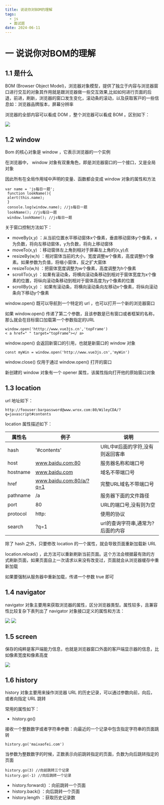 ```yaml
---
title: 说说你对BOM的理解
tags:
  - js
  - 面试题
date: 2024-06-11
---
```


# 一 说说你对BOM的理解

## 1.1 是什么

BOM (Browser Object Model)，浏览器对象模型，提供了独⽴于内容与浏览器窗⼝进⾏交互的对象其作⽤就是跟浏览器做⼀些交互效果,⽐如如何进⾏⻚⾯的后退，前进，刷新，浏览器的窗⼝发⽣变化，滚动条的滚动，以及获取客⼾的⼀些信息如：浏览器品牌版本，屏幕分辨率

浏览器的全部内容可以看成 DOM ，整个浏览器可以看成 BOM 。区别如下：

![](https://f.pz.al/pzal/2024/06/11/b22994e43801e.png)

## 1.2 window

Bom 的核⼼对象是 window ，它表⽰浏览器的⼀个实例

在浏览器中， window 对象有双重⻆⾊，即是浏览器窗⼝的⼀个接⼝，⼜是全局对象

因此所有在全局作⽤域中声明的变量、函数都会变成 window 对象的属性和⽅法

```JS
var name = 'js每⽇⼀题';
 function lookName(){
 alert(this.name);
 }
 console.log(window.name); //js每⽇⼀题
 lookName(); //js每⽇⼀题
 window.lookName(); //js每⽇⼀题
```

关于窗⼝控制⽅法如下：
- moveBy(x,y) ：从当前位置⽔平移动窗体x个像素，垂直移动窗体y个像素，x为负数，将向左移动窗体，y为负数，将向上移动窗体
- moveTo(x,y) ：移动窗体左上⻆到相对于屏幕左上⻆的(x,y)点
- resizeBy(w,h) ：相对窗体当前的⼤⼩，宽度调整w个像素，⾼度调整h个像素。如果参数为负值，将缩⼩窗体，反之扩⼤窗体
- resizeTo(w,h) ：把窗体宽度调整为w个像素，⾼度调整为h个像素
- scrollTo(x,y) ：如果有滚动条，将横向滚动条移动到相对于窗体宽度为x个像素的位置，将纵向滚动条移动到相对于窗体⾼度为y个像素的位置
- scrollBy(x,y) ： 如果有滚动条，将横向滚动条向左移动x个像素，将纵向滚动条向下移动y个像素

window.open() 既可以导航到⼀个特定的 url ，也可以打开⼀个新的浏览器窗⼝

如果 window.open() 传递了第⼆个参数，且该参数是已有窗⼝或者框架的名称，那么就会在⽬标窗⼝加载第⼀个参数指定的URL

```JS
window.open('htttp://www.vue3js.cn','topFrame')
< a href=" " target="topFrame"></ a>
```

window.open() 会返回新窗⼝的引⽤，也就是新窗⼝的 window 对象

```JS
const myWin = window.open('http://www.vue3js.cn','myWin')
```

window.close() 仅⽤于通过 window.open() 打开的窗⼝

新创建的 window 对象有⼀个 opener 属性，该属性指向打开他的原始窗⼝对象

## 1.3 location

url 地址如下：

```JS
http://foouser:barpassword@www.wrox.com:80/WileyCDA/?q=javascript#contents
```

location 属性描述如下：

| 属性名|例子| 说明|
|---|---|---|
|hash|'#contents'|URL中#后面的字符,没有则返回客串|
|host|www.baidu.com:80|服务器名称和端口号|
|hostname|www.baidu.com|域名不带端口号|
|href|www.baidu.com:80/a/?q=1|完整URL域名不带端口号|
|pathname|/a|服务器下面的文件路径|
|port|80|URL的端口号,没有则为空|
|protocol|http:|使用的协议|
|search|?q=1|url的查询字符串,通常为?后面的内容|

除了 hash 之外，只要修改 location 的⼀个属性，就会导致⻚⾯重新加载新 URL

location.reload() ，此⽅法可以重新刷新当前⻚⾯。这个⽅法会根据最有效的⽅式刷新⻚⾯，如果⻚⾯⾃上⼀次请求以来没有改变过，⻚⾯就会从浏览器缓存中重新加载

如果要强制从服务器中重新加载，传递⼀个参数 true 即可

## 1.4 navigator

navigator 对象主要⽤来获取浏览器的属性，区分浏览器类型。属性较多，且兼容性⽐较复杂下表列出了 navigator 对象接⼝定义的属性和⽅法：

![](https://f.pz.al/pzal/2024/06/11/76c621c71c717.png)
![](https://f.pz.al/pzal/2024/06/11/f63781dbcdcc3.png)

## 1.5 screen

保存的纯粹是客⼾端能⼒信息，也就是浏览器窗⼝外⾯的客⼾端显⽰器的信息，⽐如像素宽度和像素⾼度

![](https://f.pz.al/pzal/2024/06/11/05623b926c1af.png)

## 1.6 history

history 对象主要⽤来操作浏览器 URL 的历史记录，可以通过参数向前，向后，或者向指定 URL 跳转

常⽤的属性如下：
- history.go()

接收⼀个整数数字或者字符串参数：向最近的⼀个记录中包含指定字符串的⻚⾯跳转

```JS
history.go('maixaofei.com')
```

当参数为整数数字的时候，正数表⽰向前跳转指定的⻚⾯，负数为向后跳转指定的⻚⾯

```JS
history.go(3) //向前跳转三个记录
history.go(-1) //向后跳转⼀个记录
```

- history.forward() ：向前跳转⼀个⻚⾯
- history.back() ：向后跳转⼀个⻚⾯
- history.length ：获取历史记录数